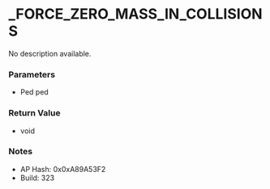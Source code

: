 # _FORCE_ZERO_MASS_IN_COLLISIONS

No description available.

### Parameters
* Ped ped

### Return Value
* void

### Notes
* AP Hash: 0x0xA89A53F2
* Build: 323

